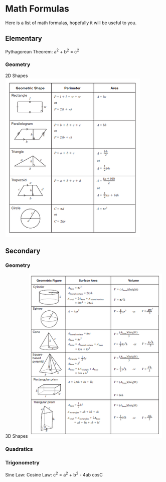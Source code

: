 # Math Formulas
Here is a list of math formulas, hopefully it will be useful to you.
## Elementary
Pythagorean Theorem: a<sup>2</sup> + b<sup>2</sup> = c<sup>2</sup>
### Geometry
2D Shapes
![2D Shapes Formulas](./images/Gr9FormulaSheet.PNG)

## Secondary
### Geometry
3D Shapes
![3D Shapes Formulas](./images/Gr9FormulaSheet3D.PNG)
### Quadratics
### Trigonometry
Sine Law: 
Cosine Law: c<sup>2</sup> = a<sup>2</sup> + b<sup>2</sup> - 4ab cosC




